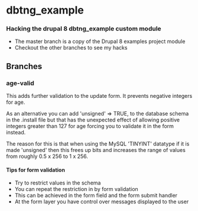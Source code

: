 # dbtng_example
### Hacking the drupal 8 dbtng_example custom module
- The master branch is a copy of the Drupal 8 examples project module
- Checkout the other branches to see my hacks

## Branches
### age-valid

 This adds further validation to the update form. It prevents negative integers for age. 
 
 As an alternative you can add 'unsigned' => TRUE, to the database schema in the .install file
 but that has the unexpected effect of allowing positive integers greater than 127 for age forcing
 you to validate it in the form instead. 
 
 The reason for this is that when using the MySQL 'TINYINT' datatype if it is made 'unsigned'
 then this frees up bits and increases the range of values from roughly 0.5 x 256 to 1 x 256.
 
 #### Tips for form validation
 - Try to restrict values in the schema
 - You can repeat the restriction in by form validation
 - This can be achieved in the form field and the form submit handler
 - At the form layer you have control over messages displayed to the user
 
 

 

